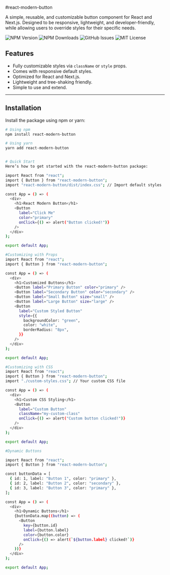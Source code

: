 #react-modern-button

A simple, reusable, and customizable button component for React and Next.js. Designed to be responsive, lightweight, and developer-friendly, while allowing users to override styles for their specific needs.


![NPM Version](https://img.shields.io/npm/v/react-modern-button)
![NPM Downloads](https://img.shields.io/npm/dt/react-modern-button)
![GitHub Issues](https://img.shields.io/github/issues/subodh001/react-modern-button)
![MIT License](https://img.shields.io/github/license/subodh001/react-modern-button)


## Features

- Fully customizable styles via `className` or `style` props.
- Comes with responsive default styles.
- Optimized for React and Next.js.
- Lightweight and tree-shaking friendly.
- Simple to use and extend.

---

## Installation

Install the package using npm or yarn:

```bash
# Using npm
npm install react-modern-button

# Using yarn
yarn add react-modern-button


# Quick Start
Here’s how to get started with the react-modern-button package:

import React from "react";
import { Button } from "react-modern-button";
import "react-modern-button/dist/index.css"; // Import default styles

const App = () => (
  <div>
    <h1>React Modern Button</h1>
    <Button
      label="Click Me"
      color="primary"
      onClick={() => alert("Button clicked!")}
    />
  </div>
);

export default App;

#Customizing with Props
import React from "react";
import { Button } from "react-modern-button";

const App = () => (
  <div>
    <h1>Customized Buttons</h1>
    <Button label="Primary Button" color="primary" />
    <Button label="Secondary Button" color="secondary" />
    <Button label="Small Button" size="small" />
    <Button label="Large Button" size="large" />
    <Button
      label="Custom Styled Button"
      style={{
        backgroundColor: "green",
        color: "white",
        borderRadius: "8px",
      }}
    />
  </div>
);

export default App;

#Customizing with CSS
import React from "react";
import { Button } from "react-modern-button";
import "./custom-styles.css"; // Your custom CSS file

const App = () => (
  <div>
    <h1>Custom CSS Styling</h1>
    <Button
      label="Custom Button"
      className="my-custom-class"
      onClick={() => alert("Custom button clicked!")}
    />
  </div>
);

export default App;

#Dynamic Buttons

import React from "react";
import { Button } from "react-modern-button";

const buttonData = [
  { id: 1, label: "Button 1", color: "primary" },
  { id: 2, label: "Button 2", color: "secondary" },
  { id: 3, label: "Button 3", color: "primary" },
];

const App = () => (
  <div>
    <h1>Dynamic Buttons</h1>
    {buttonData.map((button) => (
      <Button
        key={button.id}
        label={button.label}
        color={button.color}
        onClick={() => alert(`${button.label} clicked!`)}
      />
    ))}
  </div>
);

export default App;
